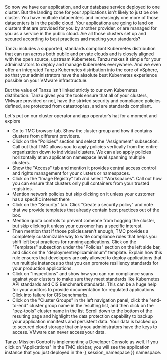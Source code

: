 So now we have our application, and our database service deployed to one cluster.  But the landing zone for your applications isn't likely to just be one cluster.  You have multiple datacenters, and increasingly one more of those datacenters is in the public cloud.  Your applications are going to land on clusters that are provided for you by another provider, or are managed for you as a service in the public cloud.  Are all those clusters set up and secured according to best practices and meeting your standards?

Tanzu includes a supported, standards compliant Kubernetes distribution that can run across both public and private clouds and is closely aligned with the open source, upstream Kubernetes.  Tanzu makes it simple for your administrators to deploy and manage Kubernetes everywhere.  And we even offer an integrated Tanzu Kubernetes distribution into the core of vSphere, so that your administrators have the absolute best Kubernetes experience possible on your VMware infrastructure.

But the value of Tanzu isn't linked strictly to our own Kubernetes distribution.  Tanzu gives you the tools ensure that all of your clusters, VMware provided or not, have the stricted security and compliance policies defined, are protected from catastrophes, and are standards compliant.

Let's put on our cluster operator and app operator’s hat for a moment and explore

* Go to TMC browser tab.  Show the cluster group and how it contains clusters from different providers.
* Click on the "Policies" section and select the "Assignment" subsection.  Call out that TMC allows you to apply policies vertically from the entire organization down to individual clusters.  We can also apply policies horizontally at an application namespace level spanning multiple clusters.  
* Show the "Access" tab and mention it provides central access control and rights management for your clusters or namespaces.  
* Click on the "Image Registry" tab and select "Workspaces".  Call out how you can ensure that clusters only pull containers from your trusted registries.
* Mention network policies but skip clicking on it unless your customer has a specific interest there
* Click on the "Security" tab.  Click "Create a security policy" and note that we provide templates that already contain best practices out of the box.  
* Mention quota controls to prevent someone from hogging the cluster, but skip clicking it unless your customer has a specific interest.
* Then mention that if those policies aren't enough, TMC provides a completely customizable way to write compliance rules that helps you shift left best practices for running applications.  Click on the "Templates" subsection under the "Policies" section on the left side bar, and click on the "deploymentreplicaminimum" template.  Explain how this rule ensures that developers are only allowed to deploy applications that run multiple instances so that you can promote resiliency standards for your production applications.
* Click on "Inspections" and show how you can run compliance scans against your clusters to make sure they meet standards like Kubernetes API standards and CIS Benchmark standards.  This can be a huge help for your auditors to provide documentation for regulated applications.  Click into failure for CIS benchmarks.
* Click on the "Cluster Groups" in the left navigation panel, click the "end-to-end" cluster group name in the resulting list, and then click on the "pez-tools" cluster name in the list. Scroll down to the bottom of the resulting page and highlight the data protection capability to backup your application manifests and persistent data.  Your data is backed up to secured cloud storage that only you administrators have the keys to access.  VMware can never access your data.

Tanzu Mission Control is implementing a Developer Console as well. If you click on "Applications" in the TMC sidebar, you will see the application instance that you just deployed in the {{ session_namespace }} namespace.